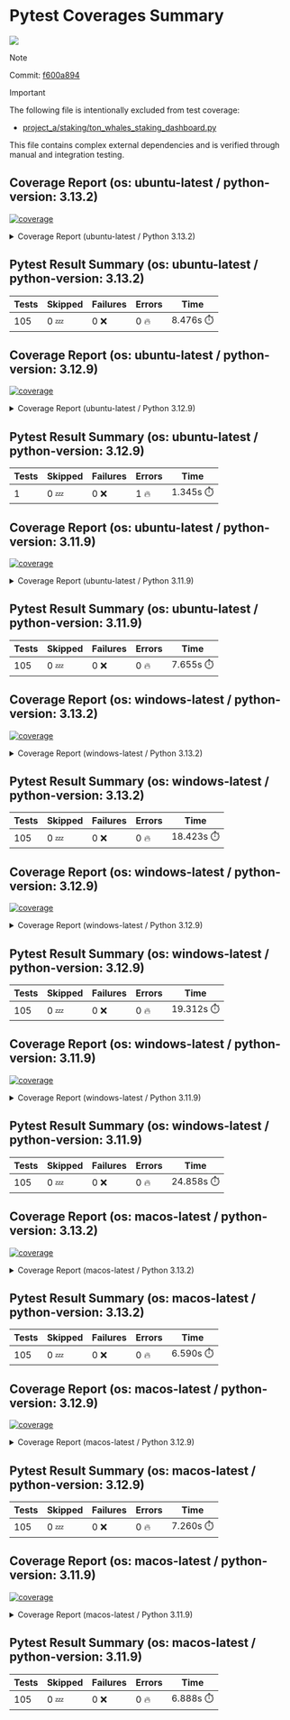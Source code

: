 # Pytest Coverages Summary
[![](https://github.com/7rikazhexde/python-project-sandbox/actions/workflows/test_multi_os.yml/badge.svg)](https://github.com/7rikazhexde/python-project-sandbox/actions/workflows/test_multi_os.yml)

> [!Note]
> 
> Commit: [f600a894](https://github.com/7rikazhexde/python-project-sandbox/tree/f600a894)

> [!Important]
> The following file is intentionally excluded from test coverage:
> - [project_a/staking/ton_whales_staking_dashboard.py](https://github.com/7rikazhexde/python-project-sandbox/blob/f600a894cb713d74c2c334e022f37fc9e11d1bae/project_a/staking/ton_whales_staking_dashboard.py)
> 
> This file contains complex external dependencies and is verified through manual and integration testing.
> 
## Coverage Report (os: ubuntu-latest / python-version: 3.13.2)
<a href="https://github.com/7rikazhexde/python-project-sandbox/blob/f600a894cb713d74c2c334e022f37fc9e11d1bae/README.md"><img alt="coverage" src="https://img.shields.io/badge/coverage-100%25-brightgreen.svg" /></a><details><summary>Coverage Report (ubuntu-latest / Python 3.13.2) </summary><table><tr><th>File</th><th>Stmts</th><th>Miss</th><th>Cover</th><th>Missing</th></tr><tbody><tr><td><a href="https://github.com/7rikazhexde/python-project-sandbox/blob/f600a894cb713d74c2c334e022f37fc9e11d1bae/project_a/__init__.py">\_\_init\_\_.py</a></td><td>0</td><td>0</td><td>100%</td><td>&nbsp;</td></tr><tr><td colspan="5"><b>account</b></td></tr><tr><td>&nbsp; &nbsp;<a href="https://github.com/7rikazhexde/python-project-sandbox/blob/f600a894cb713d74c2c334e022f37fc9e11d1bae/project_a/account/__init__.py">\_\_init\_\_.py</a></td><td>0</td><td>0</td><td>100%</td><td>&nbsp;</td></tr><tr><td>&nbsp; &nbsp;<a href="https://github.com/7rikazhexde/python-project-sandbox/blob/f600a894cb713d74c2c334e022f37fc9e11d1bae/project_a/account/get_latest_ton_amount_calculation.py">get_latest_ton_amount_calculation.py</a></td><td>71</td><td>0</td><td>100%</td><td>&nbsp;</td></tr><tr><td>&nbsp; &nbsp;<a href="https://github.com/7rikazhexde/python-project-sandbox/blob/f600a894cb713d74c2c334e022f37fc9e11d1bae/project_a/account/get_latest_ton_amount_calculation_async_aiohttp.py">get_latest_ton_amount_calculation_async_aiohttp.py</a></td><td>86</td><td>0</td><td>100%</td><td>&nbsp;</td></tr><tr><td>&nbsp; &nbsp;<a href="https://github.com/7rikazhexde/python-project-sandbox/blob/f600a894cb713d74c2c334e022f37fc9e11d1bae/project_a/account/get_latest_ton_amount_calculation_sync.py">get_latest_ton_amount_calculation_sync.py</a></td><td>87</td><td>0</td><td>100%</td><td>&nbsp;</td></tr><tr><td>&nbsp; &nbsp;<a href="https://github.com/7rikazhexde/python-project-sandbox/blob/f600a894cb713d74c2c334e022f37fc9e11d1bae/project_a/account/get_ton_txns_api.py">get_ton_txns_api.py</a></td><td>53</td><td>0</td><td>100%</td><td>&nbsp;</td></tr><tr><td colspan="5"><b>calculator</b></td></tr><tr><td>&nbsp; &nbsp;<a href="https://github.com/7rikazhexde/python-project-sandbox/blob/f600a894cb713d74c2c334e022f37fc9e11d1bae/project_a/calculator/__init__.py">\_\_init\_\_.py</a></td><td>0</td><td>0</td><td>100%</td><td>&nbsp;</td></tr><tr><td>&nbsp; &nbsp;<a href="https://github.com/7rikazhexde/python-project-sandbox/blob/f600a894cb713d74c2c334e022f37fc9e11d1bae/project_a/calculator/operations.py">operations.py</a></td><td>9</td><td>0</td><td>100%</td><td>&nbsp;</td></tr><tr><td colspan="5"><b>staking</b></td></tr><tr><td>&nbsp; &nbsp;<a href="https://github.com/7rikazhexde/python-project-sandbox/blob/f600a894cb713d74c2c334e022f37fc9e11d1bae/project_a/staking/__init__.py">\_\_init\_\_.py</a></td><td>0</td><td>0</td><td>100%</td><td>&nbsp;</td></tr><tr><td>&nbsp; &nbsp;<a href="https://github.com/7rikazhexde/python-project-sandbox/blob/f600a894cb713d74c2c334e022f37fc9e11d1bae/project_a/staking/create_ton_stkrwd_cryptact_custom.py">create_ton_stkrwd_cryptact_custom.py</a></td><td>44</td><td>0</td><td>100%</td><td>&nbsp;</td></tr><tr><td colspan="5"><b>utils</b></td></tr><tr><td>&nbsp; &nbsp;<a href="https://github.com/7rikazhexde/python-project-sandbox/blob/f600a894cb713d74c2c334e022f37fc9e11d1bae/project_a/utils/__init__.py">\_\_init\_\_.py</a></td><td>0</td><td>0</td><td>100%</td><td>&nbsp;</td></tr><tr><td>&nbsp; &nbsp;<a href="https://github.com/7rikazhexde/python-project-sandbox/blob/f600a894cb713d74c2c334e022f37fc9e11d1bae/project_a/utils/config_loader.py">config_loader.py</a></td><td>20</td><td>0</td><td>100%</td><td>&nbsp;</td></tr><tr><td>&nbsp; &nbsp;<a href="https://github.com/7rikazhexde/python-project-sandbox/blob/f600a894cb713d74c2c334e022f37fc9e11d1bae/project_a/utils/ton_address_conv.py">ton_address_conv.py</a></td><td>10</td><td>0</td><td>100%</td><td>&nbsp;</td></tr><tr><td><b>TOTAL</b></td><td><b>380</b></td><td><b>0</b></td><td><b>100%</b></td><td>&nbsp;</td></tr></tbody></table></details>

## Pytest Result Summary (os: ubuntu-latest / python-version: 3.13.2)
| Tests | Skipped | Failures | Errors | Time |
| ----- | ------- | -------- | -------- | ------------------ |
| 105 | 0 :zzz: | 0 :x: | 0 :fire: | 8.476s :stopwatch: |


## Coverage Report (os: ubuntu-latest / python-version: 3.12.9)
<a href="https://github.com/7rikazhexde/python-project-sandbox/blob/f600a894cb713d74c2c334e022f37fc9e11d1bae/README.md"><img alt="coverage" src="https://img.shields.io/badge/coverage-40%25-orange.svg" /></a><details><summary>Coverage Report (ubuntu-latest / Python 3.12.9) </summary><table><tr><th>File</th><th>Stmts</th><th>Miss</th><th>Cover</th><th>Missing</th></tr><tbody><tr><td><a href="https://github.com/7rikazhexde/python-project-sandbox/blob/f600a894cb713d74c2c334e022f37fc9e11d1bae/project_a/__init__.py">\_\_init\_\_.py</a></td><td>0</td><td>0</td><td>100%</td><td>&nbsp;</td></tr><tr><td colspan="5"><b>account</b></td></tr><tr><td>&nbsp; &nbsp;<a href="https://github.com/7rikazhexde/python-project-sandbox/blob/f600a894cb713d74c2c334e022f37fc9e11d1bae/project_a/account/__init__.py">\_\_init\_\_.py</a></td><td>0</td><td>0</td><td>100%</td><td>&nbsp;</td></tr><tr><td>&nbsp; &nbsp;<a href="https://github.com/7rikazhexde/python-project-sandbox/blob/f600a894cb713d74c2c334e022f37fc9e11d1bae/project_a/account/get_latest_ton_amount_calculation.py">get_latest_ton_amount_calculation.py</a></td><td>71</td><td>35</td><td>50%</td><td><a href="https://github.com/7rikazhexde/python-project-sandbox/blob/f600a894cb713d74c2c334e022f37fc9e11d1bae/project_a/account/get_latest_ton_amount_calculation.py#L28-L31">28&ndash;31</a>, <a href="https://github.com/7rikazhexde/python-project-sandbox/blob/f600a894cb713d74c2c334e022f37fc9e11d1bae/project_a/account/get_latest_ton_amount_calculation.py#L37-L38">37&ndash;38</a>, <a href="https://github.com/7rikazhexde/python-project-sandbox/blob/f600a894cb713d74c2c334e022f37fc9e11d1bae/project_a/account/get_latest_ton_amount_calculation.py#L41">41</a>, <a href="https://github.com/7rikazhexde/python-project-sandbox/blob/f600a894cb713d74c2c334e022f37fc9e11d1bae/project_a/account/get_latest_ton_amount_calculation.py#L54-L55">54&ndash;55</a>, <a href="https://github.com/7rikazhexde/python-project-sandbox/blob/f600a894cb713d74c2c334e022f37fc9e11d1bae/project_a/account/get_latest_ton_amount_calculation.py#L64">64</a>, <a href="https://github.com/7rikazhexde/python-project-sandbox/blob/f600a894cb713d74c2c334e022f37fc9e11d1bae/project_a/account/get_latest_ton_amount_calculation.py#L68">68</a>, <a href="https://github.com/7rikazhexde/python-project-sandbox/blob/f600a894cb713d74c2c334e022f37fc9e11d1bae/project_a/account/get_latest_ton_amount_calculation.py#L83-L85">83&ndash;85</a>, <a href="https://github.com/7rikazhexde/python-project-sandbox/blob/f600a894cb713d74c2c334e022f37fc9e11d1bae/project_a/account/get_latest_ton_amount_calculation.py#L88-L90">88&ndash;90</a>, <a href="https://github.com/7rikazhexde/python-project-sandbox/blob/f600a894cb713d74c2c334e022f37fc9e11d1bae/project_a/account/get_latest_ton_amount_calculation.py#L94-L96">94&ndash;96</a>, <a href="https://github.com/7rikazhexde/python-project-sandbox/blob/f600a894cb713d74c2c334e022f37fc9e11d1bae/project_a/account/get_latest_ton_amount_calculation.py#L102-L106">102&ndash;106</a>, <a href="https://github.com/7rikazhexde/python-project-sandbox/blob/f600a894cb713d74c2c334e022f37fc9e11d1bae/project_a/account/get_latest_ton_amount_calculation.py#L116">116</a>, <a href="https://github.com/7rikazhexde/python-project-sandbox/blob/f600a894cb713d74c2c334e022f37fc9e11d1bae/project_a/account/get_latest_ton_amount_calculation.py#L120-L123">120&ndash;123</a>, <a href="https://github.com/7rikazhexde/python-project-sandbox/blob/f600a894cb713d74c2c334e022f37fc9e11d1bae/project_a/account/get_latest_ton_amount_calculation.py#L132">132</a>, <a href="https://github.com/7rikazhexde/python-project-sandbox/blob/f600a894cb713d74c2c334e022f37fc9e11d1bae/project_a/account/get_latest_ton_amount_calculation.py#L136">136</a>, <a href="https://github.com/7rikazhexde/python-project-sandbox/blob/f600a894cb713d74c2c334e022f37fc9e11d1bae/project_a/account/get_latest_ton_amount_calculation.py#L139">139</a>, <a href="https://github.com/7rikazhexde/python-project-sandbox/blob/f600a894cb713d74c2c334e022f37fc9e11d1bae/project_a/account/get_latest_ton_amount_calculation.py#L145">145</a>, <a href="https://github.com/7rikazhexde/python-project-sandbox/blob/f600a894cb713d74c2c334e022f37fc9e11d1bae/project_a/account/get_latest_ton_amount_calculation.py#L148">148</a></td></tr><tr><td>&nbsp; &nbsp;<a href="https://github.com/7rikazhexde/python-project-sandbox/blob/f600a894cb713d74c2c334e022f37fc9e11d1bae/project_a/account/get_latest_ton_amount_calculation_async_aiohttp.py">get_latest_ton_amount_calculation_async_aiohttp.py</a></td><td>86</td><td>47</td><td>45%</td><td><a href="https://github.com/7rikazhexde/python-project-sandbox/blob/f600a894cb713d74c2c334e022f37fc9e11d1bae/project_a/account/get_latest_ton_amount_calculation_async_aiohttp.py#L38-L41">38&ndash;41</a>, <a href="https://github.com/7rikazhexde/python-project-sandbox/blob/f600a894cb713d74c2c334e022f37fc9e11d1bae/project_a/account/get_latest_ton_amount_calculation_async_aiohttp.py#L47-L48">47&ndash;48</a>, <a href="https://github.com/7rikazhexde/python-project-sandbox/blob/f600a894cb713d74c2c334e022f37fc9e11d1bae/project_a/account/get_latest_ton_amount_calculation_async_aiohttp.py#L51">51</a>, <a href="https://github.com/7rikazhexde/python-project-sandbox/blob/f600a894cb713d74c2c334e022f37fc9e11d1bae/project_a/account/get_latest_ton_amount_calculation_async_aiohttp.py#L64-L65">64&ndash;65</a>, <a href="https://github.com/7rikazhexde/python-project-sandbox/blob/f600a894cb713d74c2c334e022f37fc9e11d1bae/project_a/account/get_latest_ton_amount_calculation_async_aiohttp.py#L71-L76">71&ndash;76</a>, <a href="https://github.com/7rikazhexde/python-project-sandbox/blob/f600a894cb713d74c2c334e022f37fc9e11d1bae/project_a/account/get_latest_ton_amount_calculation_async_aiohttp.py#L85">85</a>, <a href="https://github.com/7rikazhexde/python-project-sandbox/blob/f600a894cb713d74c2c334e022f37fc9e11d1bae/project_a/account/get_latest_ton_amount_calculation_async_aiohttp.py#L89-L90">89&ndash;90</a>, <a href="https://github.com/7rikazhexde/python-project-sandbox/blob/f600a894cb713d74c2c334e022f37fc9e11d1bae/project_a/account/get_latest_ton_amount_calculation_async_aiohttp.py#L97">97</a>, <a href="https://github.com/7rikazhexde/python-project-sandbox/blob/f600a894cb713d74c2c334e022f37fc9e11d1bae/project_a/account/get_latest_ton_amount_calculation_async_aiohttp.py#L100">100</a>, <a href="https://github.com/7rikazhexde/python-project-sandbox/blob/f600a894cb713d74c2c334e022f37fc9e11d1bae/project_a/account/get_latest_ton_amount_calculation_async_aiohttp.py#L102-L103">102&ndash;103</a>, <a href="https://github.com/7rikazhexde/python-project-sandbox/blob/f600a894cb713d74c2c334e022f37fc9e11d1bae/project_a/account/get_latest_ton_amount_calculation_async_aiohttp.py#L105-L106">105&ndash;106</a>, <a href="https://github.com/7rikazhexde/python-project-sandbox/blob/f600a894cb713d74c2c334e022f37fc9e11d1bae/project_a/account/get_latest_ton_amount_calculation_async_aiohttp.py#L108">108</a>, <a href="https://github.com/7rikazhexde/python-project-sandbox/blob/f600a894cb713d74c2c334e022f37fc9e11d1bae/project_a/account/get_latest_ton_amount_calculation_async_aiohttp.py#L111">111</a>, <a href="https://github.com/7rikazhexde/python-project-sandbox/blob/f600a894cb713d74c2c334e022f37fc9e11d1bae/project_a/account/get_latest_ton_amount_calculation_async_aiohttp.py#L115">115</a>, <a href="https://github.com/7rikazhexde/python-project-sandbox/blob/f600a894cb713d74c2c334e022f37fc9e11d1bae/project_a/account/get_latest_ton_amount_calculation_async_aiohttp.py#L117-L118">117&ndash;118</a>, <a href="https://github.com/7rikazhexde/python-project-sandbox/blob/f600a894cb713d74c2c334e022f37fc9e11d1bae/project_a/account/get_latest_ton_amount_calculation_async_aiohttp.py#L121">121</a>, <a href="https://github.com/7rikazhexde/python-project-sandbox/blob/f600a894cb713d74c2c334e022f37fc9e11d1bae/project_a/account/get_latest_ton_amount_calculation_async_aiohttp.py#L127-L131">127&ndash;131</a>, <a href="https://github.com/7rikazhexde/python-project-sandbox/blob/f600a894cb713d74c2c334e022f37fc9e11d1bae/project_a/account/get_latest_ton_amount_calculation_async_aiohttp.py#L141">141</a>, <a href="https://github.com/7rikazhexde/python-project-sandbox/blob/f600a894cb713d74c2c334e022f37fc9e11d1bae/project_a/account/get_latest_ton_amount_calculation_async_aiohttp.py#L145-L148">145&ndash;148</a>, <a href="https://github.com/7rikazhexde/python-project-sandbox/blob/f600a894cb713d74c2c334e022f37fc9e11d1bae/project_a/account/get_latest_ton_amount_calculation_async_aiohttp.py#L157">157</a>, <a href="https://github.com/7rikazhexde/python-project-sandbox/blob/f600a894cb713d74c2c334e022f37fc9e11d1bae/project_a/account/get_latest_ton_amount_calculation_async_aiohttp.py#L163">163</a>, <a href="https://github.com/7rikazhexde/python-project-sandbox/blob/f600a894cb713d74c2c334e022f37fc9e11d1bae/project_a/account/get_latest_ton_amount_calculation_async_aiohttp.py#L166">166</a>, <a href="https://github.com/7rikazhexde/python-project-sandbox/blob/f600a894cb713d74c2c334e022f37fc9e11d1bae/project_a/account/get_latest_ton_amount_calculation_async_aiohttp.py#L172">172</a>, <a href="https://github.com/7rikazhexde/python-project-sandbox/blob/f600a894cb713d74c2c334e022f37fc9e11d1bae/project_a/account/get_latest_ton_amount_calculation_async_aiohttp.py#L175">175</a>, <a href="https://github.com/7rikazhexde/python-project-sandbox/blob/f600a894cb713d74c2c334e022f37fc9e11d1bae/project_a/account/get_latest_ton_amount_calculation_async_aiohttp.py#L181">181</a>, <a href="https://github.com/7rikazhexde/python-project-sandbox/blob/f600a894cb713d74c2c334e022f37fc9e11d1bae/project_a/account/get_latest_ton_amount_calculation_async_aiohttp.py#L187">187</a></td></tr><tr><td>&nbsp; &nbsp;<a href="https://github.com/7rikazhexde/python-project-sandbox/blob/f600a894cb713d74c2c334e022f37fc9e11d1bae/project_a/account/get_latest_ton_amount_calculation_sync.py">get_latest_ton_amount_calculation_sync.py</a></td><td>87</td><td>52</td><td>40%</td><td><a href="https://github.com/7rikazhexde/python-project-sandbox/blob/f600a894cb713d74c2c334e022f37fc9e11d1bae/project_a/account/get_latest_ton_amount_calculation_sync.py#L30-L33">30&ndash;33</a>, <a href="https://github.com/7rikazhexde/python-project-sandbox/blob/f600a894cb713d74c2c334e022f37fc9e11d1bae/project_a/account/get_latest_ton_amount_calculation_sync.py#L39-L40">39&ndash;40</a>, <a href="https://github.com/7rikazhexde/python-project-sandbox/blob/f600a894cb713d74c2c334e022f37fc9e11d1bae/project_a/account/get_latest_ton_amount_calculation_sync.py#L43">43</a>, <a href="https://github.com/7rikazhexde/python-project-sandbox/blob/f600a894cb713d74c2c334e022f37fc9e11d1bae/project_a/account/get_latest_ton_amount_calculation_sync.py#L56-L57">56&ndash;57</a>, <a href="https://github.com/7rikazhexde/python-project-sandbox/blob/f600a894cb713d74c2c334e022f37fc9e11d1bae/project_a/account/get_latest_ton_amount_calculation_sync.py#L64-L69">64&ndash;69</a>, <a href="https://github.com/7rikazhexde/python-project-sandbox/blob/f600a894cb713d74c2c334e022f37fc9e11d1bae/project_a/account/get_latest_ton_amount_calculation_sync.py#L73-L74">73&ndash;74</a>, <a href="https://github.com/7rikazhexde/python-project-sandbox/blob/f600a894cb713d74c2c334e022f37fc9e11d1bae/project_a/account/get_latest_ton_amount_calculation_sync.py#L78-L79">78&ndash;79</a>, <a href="https://github.com/7rikazhexde/python-project-sandbox/blob/f600a894cb713d74c2c334e022f37fc9e11d1bae/project_a/account/get_latest_ton_amount_calculation_sync.py#L85-L93">85&ndash;93</a>, <a href="https://github.com/7rikazhexde/python-project-sandbox/blob/f600a894cb713d74c2c334e022f37fc9e11d1bae/project_a/account/get_latest_ton_amount_calculation_sync.py#L97-L103">97&ndash;103</a>, <a href="https://github.com/7rikazhexde/python-project-sandbox/blob/f600a894cb713d74c2c334e022f37fc9e11d1bae/project_a/account/get_latest_ton_amount_calculation_sync.py#L113-L119">113&ndash;119</a>, <a href="https://github.com/7rikazhexde/python-project-sandbox/blob/f600a894cb713d74c2c334e022f37fc9e11d1bae/project_a/account/get_latest_ton_amount_calculation_sync.py#L128">128</a>, <a href="https://github.com/7rikazhexde/python-project-sandbox/blob/f600a894cb713d74c2c334e022f37fc9e11d1bae/project_a/account/get_latest_ton_amount_calculation_sync.py#L132-L136">132&ndash;136</a>, <a href="https://github.com/7rikazhexde/python-project-sandbox/blob/f600a894cb713d74c2c334e022f37fc9e11d1bae/project_a/account/get_latest_ton_amount_calculation_sync.py#L140-L143">140&ndash;143</a></td></tr><tr><td>&nbsp; &nbsp;<a href="https://github.com/7rikazhexde/python-project-sandbox/blob/f600a894cb713d74c2c334e022f37fc9e11d1bae/project_a/account/get_ton_txns_api.py">get_ton_txns_api.py</a></td><td>53</td><td>41</td><td>22%</td><td><a href="https://github.com/7rikazhexde/python-project-sandbox/blob/f600a894cb713d74c2c334e022f37fc9e11d1bae/project_a/account/get_ton_txns_api.py#L57-L59">57&ndash;59</a>, <a href="https://github.com/7rikazhexde/python-project-sandbox/blob/f600a894cb713d74c2c334e022f37fc9e11d1bae/project_a/account/get_ton_txns_api.py#L61-L65">61&ndash;65</a>, <a href="https://github.com/7rikazhexde/python-project-sandbox/blob/f600a894cb713d74c2c334e022f37fc9e11d1bae/project_a/account/get_ton_txns_api.py#L67-L69">67&ndash;69</a>, <a href="https://github.com/7rikazhexde/python-project-sandbox/blob/f600a894cb713d74c2c334e022f37fc9e11d1bae/project_a/account/get_ton_txns_api.py#L157-L158">157&ndash;158</a>, <a href="https://github.com/7rikazhexde/python-project-sandbox/blob/f600a894cb713d74c2c334e022f37fc9e11d1bae/project_a/account/get_ton_txns_api.py#L160-L161">160&ndash;161</a>, <a href="https://github.com/7rikazhexde/python-project-sandbox/blob/f600a894cb713d74c2c334e022f37fc9e11d1bae/project_a/account/get_ton_txns_api.py#L168-L171">168&ndash;171</a>, <a href="https://github.com/7rikazhexde/python-project-sandbox/blob/f600a894cb713d74c2c334e022f37fc9e11d1bae/project_a/account/get_ton_txns_api.py#L173-L176">173&ndash;176</a>, <a href="https://github.com/7rikazhexde/python-project-sandbox/blob/f600a894cb713d74c2c334e022f37fc9e11d1bae/project_a/account/get_ton_txns_api.py#L178-L180">178&ndash;180</a>, <a href="https://github.com/7rikazhexde/python-project-sandbox/blob/f600a894cb713d74c2c334e022f37fc9e11d1bae/project_a/account/get_ton_txns_api.py#L182-L183">182&ndash;183</a>, <a href="https://github.com/7rikazhexde/python-project-sandbox/blob/f600a894cb713d74c2c334e022f37fc9e11d1bae/project_a/account/get_ton_txns_api.py#L185-L186">185&ndash;186</a>, <a href="https://github.com/7rikazhexde/python-project-sandbox/blob/f600a894cb713d74c2c334e022f37fc9e11d1bae/project_a/account/get_ton_txns_api.py#L188">188</a>, <a href="https://github.com/7rikazhexde/python-project-sandbox/blob/f600a894cb713d74c2c334e022f37fc9e11d1bae/project_a/account/get_ton_txns_api.py#L190-L195">190&ndash;195</a>, <a href="https://github.com/7rikazhexde/python-project-sandbox/blob/f600a894cb713d74c2c334e022f37fc9e11d1bae/project_a/account/get_ton_txns_api.py#L197-L199">197&ndash;199</a>, <a href="https://github.com/7rikazhexde/python-project-sandbox/blob/f600a894cb713d74c2c334e022f37fc9e11d1bae/project_a/account/get_ton_txns_api.py#L201">201</a></td></tr><tr><td colspan="5"><b>calculator</b></td></tr><tr><td>&nbsp; &nbsp;<a href="https://github.com/7rikazhexde/python-project-sandbox/blob/f600a894cb713d74c2c334e022f37fc9e11d1bae/project_a/calculator/__init__.py">\_\_init\_\_.py</a></td><td>0</td><td>0</td><td>100%</td><td>&nbsp;</td></tr><tr><td>&nbsp; &nbsp;<a href="https://github.com/7rikazhexde/python-project-sandbox/blob/f600a894cb713d74c2c334e022f37fc9e11d1bae/project_a/calculator/operations.py">operations.py</a></td><td>9</td><td>4</td><td>55%</td><td><a href="https://github.com/7rikazhexde/python-project-sandbox/blob/f600a894cb713d74c2c334e022f37fc9e11d1bae/project_a/calculator/operations.py#L5">5</a>, <a href="https://github.com/7rikazhexde/python-project-sandbox/blob/f600a894cb713d74c2c334e022f37fc9e11d1bae/project_a/calculator/operations.py#L9">9</a>, <a href="https://github.com/7rikazhexde/python-project-sandbox/blob/f600a894cb713d74c2c334e022f37fc9e11d1bae/project_a/calculator/operations.py#L13">13</a>, <a href="https://github.com/7rikazhexde/python-project-sandbox/blob/f600a894cb713d74c2c334e022f37fc9e11d1bae/project_a/calculator/operations.py#L17">17</a></td></tr><tr><td colspan="5"><b>staking</b></td></tr><tr><td>&nbsp; &nbsp;<a href="https://github.com/7rikazhexde/python-project-sandbox/blob/f600a894cb713d74c2c334e022f37fc9e11d1bae/project_a/staking/__init__.py">\_\_init\_\_.py</a></td><td>0</td><td>0</td><td>100%</td><td>&nbsp;</td></tr><tr><td>&nbsp; &nbsp;<a href="https://github.com/7rikazhexde/python-project-sandbox/blob/f600a894cb713d74c2c334e022f37fc9e11d1bae/project_a/staking/create_ton_stkrwd_cryptact_custom.py">create_ton_stkrwd_cryptact_custom.py</a></td><td>44</td><td>44</td><td>0%</td><td><a href="https://github.com/7rikazhexde/python-project-sandbox/blob/f600a894cb713d74c2c334e022f37fc9e11d1bae/project_a/staking/create_ton_stkrwd_cryptact_custom.py#L1-L4">1&ndash;4</a>, <a href="https://github.com/7rikazhexde/python-project-sandbox/blob/f600a894cb713d74c2c334e022f37fc9e11d1bae/project_a/staking/create_ton_stkrwd_cryptact_custom.py#L6-L7">6&ndash;7</a>, <a href="https://github.com/7rikazhexde/python-project-sandbox/blob/f600a894cb713d74c2c334e022f37fc9e11d1bae/project_a/staking/create_ton_stkrwd_cryptact_custom.py#L9-L10">9&ndash;10</a>, <a href="https://github.com/7rikazhexde/python-project-sandbox/blob/f600a894cb713d74c2c334e022f37fc9e11d1bae/project_a/staking/create_ton_stkrwd_cryptact_custom.py#L15">15</a>, <a href="https://github.com/7rikazhexde/python-project-sandbox/blob/f600a894cb713d74c2c334e022f37fc9e11d1bae/project_a/staking/create_ton_stkrwd_cryptact_custom.py#L19">19</a>, <a href="https://github.com/7rikazhexde/python-project-sandbox/blob/f600a894cb713d74c2c334e022f37fc9e11d1bae/project_a/staking/create_ton_stkrwd_cryptact_custom.py#L25">25</a>, <a href="https://github.com/7rikazhexde/python-project-sandbox/blob/f600a894cb713d74c2c334e022f37fc9e11d1bae/project_a/staking/create_ton_stkrwd_cryptact_custom.py#L28-L30">28&ndash;30</a>, <a href="https://github.com/7rikazhexde/python-project-sandbox/blob/f600a894cb713d74c2c334e022f37fc9e11d1bae/project_a/staking/create_ton_stkrwd_cryptact_custom.py#L32-L33">32&ndash;33</a>, <a href="https://github.com/7rikazhexde/python-project-sandbox/blob/f600a894cb713d74c2c334e022f37fc9e11d1bae/project_a/staking/create_ton_stkrwd_cryptact_custom.py#L38">38</a>, <a href="https://github.com/7rikazhexde/python-project-sandbox/blob/f600a894cb713d74c2c334e022f37fc9e11d1bae/project_a/staking/create_ton_stkrwd_cryptact_custom.py#L43">43</a>, <a href="https://github.com/7rikazhexde/python-project-sandbox/blob/f600a894cb713d74c2c334e022f37fc9e11d1bae/project_a/staking/create_ton_stkrwd_cryptact_custom.py#L46">46</a>, <a href="https://github.com/7rikazhexde/python-project-sandbox/blob/f600a894cb713d74c2c334e022f37fc9e11d1bae/project_a/staking/create_ton_stkrwd_cryptact_custom.py#L49">49</a>, <a href="https://github.com/7rikazhexde/python-project-sandbox/blob/f600a894cb713d74c2c334e022f37fc9e11d1bae/project_a/staking/create_ton_stkrwd_cryptact_custom.py#L52">52</a>, <a href="https://github.com/7rikazhexde/python-project-sandbox/blob/f600a894cb713d74c2c334e022f37fc9e11d1bae/project_a/staking/create_ton_stkrwd_cryptact_custom.py#L54">54</a>, <a href="https://github.com/7rikazhexde/python-project-sandbox/blob/f600a894cb713d74c2c334e022f37fc9e11d1bae/project_a/staking/create_ton_stkrwd_cryptact_custom.py#L69">69</a>, <a href="https://github.com/7rikazhexde/python-project-sandbox/blob/f600a894cb713d74c2c334e022f37fc9e11d1bae/project_a/staking/create_ton_stkrwd_cryptact_custom.py#L72">72</a>, <a href="https://github.com/7rikazhexde/python-project-sandbox/blob/f600a894cb713d74c2c334e022f37fc9e11d1bae/project_a/staking/create_ton_stkrwd_cryptact_custom.py#L77">77</a>, <a href="https://github.com/7rikazhexde/python-project-sandbox/blob/f600a894cb713d74c2c334e022f37fc9e11d1bae/project_a/staking/create_ton_stkrwd_cryptact_custom.py#L83-L85">83&ndash;85</a>, <a href="https://github.com/7rikazhexde/python-project-sandbox/blob/f600a894cb713d74c2c334e022f37fc9e11d1bae/project_a/staking/create_ton_stkrwd_cryptact_custom.py#L87">87</a>, <a href="https://github.com/7rikazhexde/python-project-sandbox/blob/f600a894cb713d74c2c334e022f37fc9e11d1bae/project_a/staking/create_ton_stkrwd_cryptact_custom.py#L103-L105">103&ndash;105</a>, <a href="https://github.com/7rikazhexde/python-project-sandbox/blob/f600a894cb713d74c2c334e022f37fc9e11d1bae/project_a/staking/create_ton_stkrwd_cryptact_custom.py#L107-L108">107&ndash;108</a>, <a href="https://github.com/7rikazhexde/python-project-sandbox/blob/f600a894cb713d74c2c334e022f37fc9e11d1bae/project_a/staking/create_ton_stkrwd_cryptact_custom.py#L110-L111">110&ndash;111</a>, <a href="https://github.com/7rikazhexde/python-project-sandbox/blob/f600a894cb713d74c2c334e022f37fc9e11d1bae/project_a/staking/create_ton_stkrwd_cryptact_custom.py#L115">115</a>, <a href="https://github.com/7rikazhexde/python-project-sandbox/blob/f600a894cb713d74c2c334e022f37fc9e11d1bae/project_a/staking/create_ton_stkrwd_cryptact_custom.py#L117-L121">117&ndash;121</a>, <a href="https://github.com/7rikazhexde/python-project-sandbox/blob/f600a894cb713d74c2c334e022f37fc9e11d1bae/project_a/staking/create_ton_stkrwd_cryptact_custom.py#L123-L124">123&ndash;124</a></td></tr><tr><td colspan="5"><b>utils</b></td></tr><tr><td>&nbsp; &nbsp;<a href="https://github.com/7rikazhexde/python-project-sandbox/blob/f600a894cb713d74c2c334e022f37fc9e11d1bae/project_a/utils/__init__.py">\_\_init\_\_.py</a></td><td>0</td><td>0</td><td>100%</td><td>&nbsp;</td></tr><tr><td>&nbsp; &nbsp;<a href="https://github.com/7rikazhexde/python-project-sandbox/blob/f600a894cb713d74c2c334e022f37fc9e11d1bae/project_a/utils/config_loader.py">config_loader.py</a></td><td>20</td><td>4</td><td>80%</td><td><a href="https://github.com/7rikazhexde/python-project-sandbox/blob/f600a894cb713d74c2c334e022f37fc9e11d1bae/project_a/utils/config_loader.py#L14">14</a>, <a href="https://github.com/7rikazhexde/python-project-sandbox/blob/f600a894cb713d74c2c334e022f37fc9e11d1bae/project_a/utils/config_loader.py#L25-L27">25&ndash;27</a></td></tr><tr><td>&nbsp; &nbsp;<a href="https://github.com/7rikazhexde/python-project-sandbox/blob/f600a894cb713d74c2c334e022f37fc9e11d1bae/project_a/utils/ton_address_conv.py">ton_address_conv.py</a></td><td>10</td><td>1</td><td>90%</td><td><a href="https://github.com/7rikazhexde/python-project-sandbox/blob/f600a894cb713d74c2c334e022f37fc9e11d1bae/project_a/utils/ton_address_conv.py#L21">21</a></td></tr><tr><td><b>TOTAL</b></td><td><b>380</b></td><td><b>228</b></td><td><b>40%</b></td><td>&nbsp;</td></tr></tbody></table></details>

## Pytest Result Summary (os: ubuntu-latest / python-version: 3.12.9)
| Tests | Skipped | Failures | Errors | Time |
| ----- | ------- | -------- | -------- | ------------------ |
| 1 | 0 :zzz: | 0 :x: | 1 :fire: | 1.345s :stopwatch: |


## Coverage Report (os: ubuntu-latest / python-version: 3.11.9)
<a href="https://github.com/7rikazhexde/python-project-sandbox/blob/f600a894cb713d74c2c334e022f37fc9e11d1bae/README.md"><img alt="coverage" src="https://img.shields.io/badge/coverage-100%25-brightgreen.svg" /></a><details><summary>Coverage Report (ubuntu-latest / Python 3.11.9) </summary><table><tr><th>File</th><th>Stmts</th><th>Miss</th><th>Cover</th><th>Missing</th></tr><tbody><tr><td><a href="https://github.com/7rikazhexde/python-project-sandbox/blob/f600a894cb713d74c2c334e022f37fc9e11d1bae/project_a/__init__.py">\_\_init\_\_.py</a></td><td>0</td><td>0</td><td>100%</td><td>&nbsp;</td></tr><tr><td colspan="5"><b>account</b></td></tr><tr><td>&nbsp; &nbsp;<a href="https://github.com/7rikazhexde/python-project-sandbox/blob/f600a894cb713d74c2c334e022f37fc9e11d1bae/project_a/account/__init__.py">\_\_init\_\_.py</a></td><td>0</td><td>0</td><td>100%</td><td>&nbsp;</td></tr><tr><td>&nbsp; &nbsp;<a href="https://github.com/7rikazhexde/python-project-sandbox/blob/f600a894cb713d74c2c334e022f37fc9e11d1bae/project_a/account/get_latest_ton_amount_calculation.py">get_latest_ton_amount_calculation.py</a></td><td>71</td><td>0</td><td>100%</td><td>&nbsp;</td></tr><tr><td>&nbsp; &nbsp;<a href="https://github.com/7rikazhexde/python-project-sandbox/blob/f600a894cb713d74c2c334e022f37fc9e11d1bae/project_a/account/get_latest_ton_amount_calculation_async_aiohttp.py">get_latest_ton_amount_calculation_async_aiohttp.py</a></td><td>86</td><td>0</td><td>100%</td><td>&nbsp;</td></tr><tr><td>&nbsp; &nbsp;<a href="https://github.com/7rikazhexde/python-project-sandbox/blob/f600a894cb713d74c2c334e022f37fc9e11d1bae/project_a/account/get_latest_ton_amount_calculation_sync.py">get_latest_ton_amount_calculation_sync.py</a></td><td>87</td><td>0</td><td>100%</td><td>&nbsp;</td></tr><tr><td>&nbsp; &nbsp;<a href="https://github.com/7rikazhexde/python-project-sandbox/blob/f600a894cb713d74c2c334e022f37fc9e11d1bae/project_a/account/get_ton_txns_api.py">get_ton_txns_api.py</a></td><td>53</td><td>0</td><td>100%</td><td>&nbsp;</td></tr><tr><td colspan="5"><b>calculator</b></td></tr><tr><td>&nbsp; &nbsp;<a href="https://github.com/7rikazhexde/python-project-sandbox/blob/f600a894cb713d74c2c334e022f37fc9e11d1bae/project_a/calculator/__init__.py">\_\_init\_\_.py</a></td><td>0</td><td>0</td><td>100%</td><td>&nbsp;</td></tr><tr><td>&nbsp; &nbsp;<a href="https://github.com/7rikazhexde/python-project-sandbox/blob/f600a894cb713d74c2c334e022f37fc9e11d1bae/project_a/calculator/operations.py">operations.py</a></td><td>9</td><td>0</td><td>100%</td><td>&nbsp;</td></tr><tr><td colspan="5"><b>staking</b></td></tr><tr><td>&nbsp; &nbsp;<a href="https://github.com/7rikazhexde/python-project-sandbox/blob/f600a894cb713d74c2c334e022f37fc9e11d1bae/project_a/staking/__init__.py">\_\_init\_\_.py</a></td><td>0</td><td>0</td><td>100%</td><td>&nbsp;</td></tr><tr><td>&nbsp; &nbsp;<a href="https://github.com/7rikazhexde/python-project-sandbox/blob/f600a894cb713d74c2c334e022f37fc9e11d1bae/project_a/staking/create_ton_stkrwd_cryptact_custom.py">create_ton_stkrwd_cryptact_custom.py</a></td><td>44</td><td>0</td><td>100%</td><td>&nbsp;</td></tr><tr><td colspan="5"><b>utils</b></td></tr><tr><td>&nbsp; &nbsp;<a href="https://github.com/7rikazhexde/python-project-sandbox/blob/f600a894cb713d74c2c334e022f37fc9e11d1bae/project_a/utils/__init__.py">\_\_init\_\_.py</a></td><td>0</td><td>0</td><td>100%</td><td>&nbsp;</td></tr><tr><td>&nbsp; &nbsp;<a href="https://github.com/7rikazhexde/python-project-sandbox/blob/f600a894cb713d74c2c334e022f37fc9e11d1bae/project_a/utils/config_loader.py">config_loader.py</a></td><td>20</td><td>0</td><td>100%</td><td>&nbsp;</td></tr><tr><td>&nbsp; &nbsp;<a href="https://github.com/7rikazhexde/python-project-sandbox/blob/f600a894cb713d74c2c334e022f37fc9e11d1bae/project_a/utils/ton_address_conv.py">ton_address_conv.py</a></td><td>10</td><td>0</td><td>100%</td><td>&nbsp;</td></tr><tr><td><b>TOTAL</b></td><td><b>380</b></td><td><b>0</b></td><td><b>100%</b></td><td>&nbsp;</td></tr></tbody></table></details>

## Pytest Result Summary (os: ubuntu-latest / python-version: 3.11.9)
| Tests | Skipped | Failures | Errors | Time |
| ----- | ------- | -------- | -------- | ------------------ |
| 105 | 0 :zzz: | 0 :x: | 0 :fire: | 7.655s :stopwatch: |


## Coverage Report (os: windows-latest / python-version: 3.13.2)
<a href="https://github.com/7rikazhexde/python-project-sandbox/blob/f600a894cb713d74c2c334e022f37fc9e11d1bae/README.md"><img alt="coverage" src="https://img.shields.io/badge/coverage-100%25-brightgreen.svg" /></a><details><summary>Coverage Report (windows-latest / Python 3.13.2) </summary><table><tr><th>File</th><th>Stmts</th><th>Miss</th><th>Cover</th><th>Missing</th></tr><tbody><tr><td><a href="https://github.com/7rikazhexde/python-project-sandbox/blob/f600a894cb713d74c2c334e022f37fc9e11d1bae/project_a/__init__.py">\_\_init\_\_.py</a></td><td>0</td><td>0</td><td>100%</td><td>&nbsp;</td></tr><tr><td colspan="5"><b>account</b></td></tr><tr><td>&nbsp; &nbsp;<a href="https://github.com/7rikazhexde/python-project-sandbox/blob/f600a894cb713d74c2c334e022f37fc9e11d1bae/project_a/account/__init__.py">\_\_init\_\_.py</a></td><td>0</td><td>0</td><td>100%</td><td>&nbsp;</td></tr><tr><td>&nbsp; &nbsp;<a href="https://github.com/7rikazhexde/python-project-sandbox/blob/f600a894cb713d74c2c334e022f37fc9e11d1bae/project_a/account/get_latest_ton_amount_calculation.py">get_latest_ton_amount_calculation.py</a></td><td>71</td><td>0</td><td>100%</td><td>&nbsp;</td></tr><tr><td>&nbsp; &nbsp;<a href="https://github.com/7rikazhexde/python-project-sandbox/blob/f600a894cb713d74c2c334e022f37fc9e11d1bae/project_a/account/get_latest_ton_amount_calculation_async_aiohttp.py">get_latest_ton_amount_calculation_async_aiohttp.py</a></td><td>86</td><td>0</td><td>100%</td><td>&nbsp;</td></tr><tr><td>&nbsp; &nbsp;<a href="https://github.com/7rikazhexde/python-project-sandbox/blob/f600a894cb713d74c2c334e022f37fc9e11d1bae/project_a/account/get_latest_ton_amount_calculation_sync.py">get_latest_ton_amount_calculation_sync.py</a></td><td>87</td><td>0</td><td>100%</td><td>&nbsp;</td></tr><tr><td>&nbsp; &nbsp;<a href="https://github.com/7rikazhexde/python-project-sandbox/blob/f600a894cb713d74c2c334e022f37fc9e11d1bae/project_a/account/get_ton_txns_api.py">get_ton_txns_api.py</a></td><td>53</td><td>0</td><td>100%</td><td>&nbsp;</td></tr><tr><td colspan="5"><b>calculator</b></td></tr><tr><td>&nbsp; &nbsp;<a href="https://github.com/7rikazhexde/python-project-sandbox/blob/f600a894cb713d74c2c334e022f37fc9e11d1bae/project_a/calculator/__init__.py">\_\_init\_\_.py</a></td><td>0</td><td>0</td><td>100%</td><td>&nbsp;</td></tr><tr><td>&nbsp; &nbsp;<a href="https://github.com/7rikazhexde/python-project-sandbox/blob/f600a894cb713d74c2c334e022f37fc9e11d1bae/project_a/calculator/operations.py">operations.py</a></td><td>9</td><td>0</td><td>100%</td><td>&nbsp;</td></tr><tr><td colspan="5"><b>staking</b></td></tr><tr><td>&nbsp; &nbsp;<a href="https://github.com/7rikazhexde/python-project-sandbox/blob/f600a894cb713d74c2c334e022f37fc9e11d1bae/project_a/staking/__init__.py">\_\_init\_\_.py</a></td><td>0</td><td>0</td><td>100%</td><td>&nbsp;</td></tr><tr><td>&nbsp; &nbsp;<a href="https://github.com/7rikazhexde/python-project-sandbox/blob/f600a894cb713d74c2c334e022f37fc9e11d1bae/project_a/staking/create_ton_stkrwd_cryptact_custom.py">create_ton_stkrwd_cryptact_custom.py</a></td><td>44</td><td>0</td><td>100%</td><td>&nbsp;</td></tr><tr><td colspan="5"><b>utils</b></td></tr><tr><td>&nbsp; &nbsp;<a href="https://github.com/7rikazhexde/python-project-sandbox/blob/f600a894cb713d74c2c334e022f37fc9e11d1bae/project_a/utils/__init__.py">\_\_init\_\_.py</a></td><td>0</td><td>0</td><td>100%</td><td>&nbsp;</td></tr><tr><td>&nbsp; &nbsp;<a href="https://github.com/7rikazhexde/python-project-sandbox/blob/f600a894cb713d74c2c334e022f37fc9e11d1bae/project_a/utils/config_loader.py">config_loader.py</a></td><td>20</td><td>0</td><td>100%</td><td>&nbsp;</td></tr><tr><td>&nbsp; &nbsp;<a href="https://github.com/7rikazhexde/python-project-sandbox/blob/f600a894cb713d74c2c334e022f37fc9e11d1bae/project_a/utils/ton_address_conv.py">ton_address_conv.py</a></td><td>10</td><td>0</td><td>100%</td><td>&nbsp;</td></tr><tr><td><b>TOTAL</b></td><td><b>380</b></td><td><b>0</b></td><td><b>100%</b></td><td>&nbsp;</td></tr></tbody></table></details>

## Pytest Result Summary (os: windows-latest / python-version: 3.13.2)
| Tests | Skipped | Failures | Errors | Time |
| ----- | ------- | -------- | -------- | ------------------ |
| 105 | 0 :zzz: | 0 :x: | 0 :fire: | 18.423s :stopwatch: |


## Coverage Report (os: windows-latest / python-version: 3.12.9)
<a href="https://github.com/7rikazhexde/python-project-sandbox/blob/f600a894cb713d74c2c334e022f37fc9e11d1bae/README.md"><img alt="coverage" src="https://img.shields.io/badge/coverage-100%25-brightgreen.svg" /></a><details><summary>Coverage Report (windows-latest / Python 3.12.9) </summary><table><tr><th>File</th><th>Stmts</th><th>Miss</th><th>Cover</th><th>Missing</th></tr><tbody><tr><td><a href="https://github.com/7rikazhexde/python-project-sandbox/blob/f600a894cb713d74c2c334e022f37fc9e11d1bae/project_a/__init__.py">\_\_init\_\_.py</a></td><td>0</td><td>0</td><td>100%</td><td>&nbsp;</td></tr><tr><td colspan="5"><b>account</b></td></tr><tr><td>&nbsp; &nbsp;<a href="https://github.com/7rikazhexde/python-project-sandbox/blob/f600a894cb713d74c2c334e022f37fc9e11d1bae/project_a/account/__init__.py">\_\_init\_\_.py</a></td><td>0</td><td>0</td><td>100%</td><td>&nbsp;</td></tr><tr><td>&nbsp; &nbsp;<a href="https://github.com/7rikazhexde/python-project-sandbox/blob/f600a894cb713d74c2c334e022f37fc9e11d1bae/project_a/account/get_latest_ton_amount_calculation.py">get_latest_ton_amount_calculation.py</a></td><td>71</td><td>0</td><td>100%</td><td>&nbsp;</td></tr><tr><td>&nbsp; &nbsp;<a href="https://github.com/7rikazhexde/python-project-sandbox/blob/f600a894cb713d74c2c334e022f37fc9e11d1bae/project_a/account/get_latest_ton_amount_calculation_async_aiohttp.py">get_latest_ton_amount_calculation_async_aiohttp.py</a></td><td>86</td><td>0</td><td>100%</td><td>&nbsp;</td></tr><tr><td>&nbsp; &nbsp;<a href="https://github.com/7rikazhexde/python-project-sandbox/blob/f600a894cb713d74c2c334e022f37fc9e11d1bae/project_a/account/get_latest_ton_amount_calculation_sync.py">get_latest_ton_amount_calculation_sync.py</a></td><td>87</td><td>0</td><td>100%</td><td>&nbsp;</td></tr><tr><td>&nbsp; &nbsp;<a href="https://github.com/7rikazhexde/python-project-sandbox/blob/f600a894cb713d74c2c334e022f37fc9e11d1bae/project_a/account/get_ton_txns_api.py">get_ton_txns_api.py</a></td><td>53</td><td>0</td><td>100%</td><td>&nbsp;</td></tr><tr><td colspan="5"><b>calculator</b></td></tr><tr><td>&nbsp; &nbsp;<a href="https://github.com/7rikazhexde/python-project-sandbox/blob/f600a894cb713d74c2c334e022f37fc9e11d1bae/project_a/calculator/__init__.py">\_\_init\_\_.py</a></td><td>0</td><td>0</td><td>100%</td><td>&nbsp;</td></tr><tr><td>&nbsp; &nbsp;<a href="https://github.com/7rikazhexde/python-project-sandbox/blob/f600a894cb713d74c2c334e022f37fc9e11d1bae/project_a/calculator/operations.py">operations.py</a></td><td>9</td><td>0</td><td>100%</td><td>&nbsp;</td></tr><tr><td colspan="5"><b>staking</b></td></tr><tr><td>&nbsp; &nbsp;<a href="https://github.com/7rikazhexde/python-project-sandbox/blob/f600a894cb713d74c2c334e022f37fc9e11d1bae/project_a/staking/__init__.py">\_\_init\_\_.py</a></td><td>0</td><td>0</td><td>100%</td><td>&nbsp;</td></tr><tr><td>&nbsp; &nbsp;<a href="https://github.com/7rikazhexde/python-project-sandbox/blob/f600a894cb713d74c2c334e022f37fc9e11d1bae/project_a/staking/create_ton_stkrwd_cryptact_custom.py">create_ton_stkrwd_cryptact_custom.py</a></td><td>44</td><td>0</td><td>100%</td><td>&nbsp;</td></tr><tr><td colspan="5"><b>utils</b></td></tr><tr><td>&nbsp; &nbsp;<a href="https://github.com/7rikazhexde/python-project-sandbox/blob/f600a894cb713d74c2c334e022f37fc9e11d1bae/project_a/utils/__init__.py">\_\_init\_\_.py</a></td><td>0</td><td>0</td><td>100%</td><td>&nbsp;</td></tr><tr><td>&nbsp; &nbsp;<a href="https://github.com/7rikazhexde/python-project-sandbox/blob/f600a894cb713d74c2c334e022f37fc9e11d1bae/project_a/utils/config_loader.py">config_loader.py</a></td><td>20</td><td>0</td><td>100%</td><td>&nbsp;</td></tr><tr><td>&nbsp; &nbsp;<a href="https://github.com/7rikazhexde/python-project-sandbox/blob/f600a894cb713d74c2c334e022f37fc9e11d1bae/project_a/utils/ton_address_conv.py">ton_address_conv.py</a></td><td>10</td><td>0</td><td>100%</td><td>&nbsp;</td></tr><tr><td><b>TOTAL</b></td><td><b>380</b></td><td><b>0</b></td><td><b>100%</b></td><td>&nbsp;</td></tr></tbody></table></details>

## Pytest Result Summary (os: windows-latest / python-version: 3.12.9)
| Tests | Skipped | Failures | Errors | Time |
| ----- | ------- | -------- | -------- | ------------------ |
| 105 | 0 :zzz: | 0 :x: | 0 :fire: | 19.312s :stopwatch: |


## Coverage Report (os: windows-latest / python-version: 3.11.9)
<a href="https://github.com/7rikazhexde/python-project-sandbox/blob/f600a894cb713d74c2c334e022f37fc9e11d1bae/README.md"><img alt="coverage" src="https://img.shields.io/badge/coverage-100%25-brightgreen.svg" /></a><details><summary>Coverage Report (windows-latest / Python 3.11.9) </summary><table><tr><th>File</th><th>Stmts</th><th>Miss</th><th>Cover</th><th>Missing</th></tr><tbody><tr><td><a href="https://github.com/7rikazhexde/python-project-sandbox/blob/f600a894cb713d74c2c334e022f37fc9e11d1bae/project_a/__init__.py">\_\_init\_\_.py</a></td><td>0</td><td>0</td><td>100%</td><td>&nbsp;</td></tr><tr><td colspan="5"><b>account</b></td></tr><tr><td>&nbsp; &nbsp;<a href="https://github.com/7rikazhexde/python-project-sandbox/blob/f600a894cb713d74c2c334e022f37fc9e11d1bae/project_a/account/__init__.py">\_\_init\_\_.py</a></td><td>0</td><td>0</td><td>100%</td><td>&nbsp;</td></tr><tr><td>&nbsp; &nbsp;<a href="https://github.com/7rikazhexde/python-project-sandbox/blob/f600a894cb713d74c2c334e022f37fc9e11d1bae/project_a/account/get_latest_ton_amount_calculation.py">get_latest_ton_amount_calculation.py</a></td><td>71</td><td>0</td><td>100%</td><td>&nbsp;</td></tr><tr><td>&nbsp; &nbsp;<a href="https://github.com/7rikazhexde/python-project-sandbox/blob/f600a894cb713d74c2c334e022f37fc9e11d1bae/project_a/account/get_latest_ton_amount_calculation_async_aiohttp.py">get_latest_ton_amount_calculation_async_aiohttp.py</a></td><td>86</td><td>0</td><td>100%</td><td>&nbsp;</td></tr><tr><td>&nbsp; &nbsp;<a href="https://github.com/7rikazhexde/python-project-sandbox/blob/f600a894cb713d74c2c334e022f37fc9e11d1bae/project_a/account/get_latest_ton_amount_calculation_sync.py">get_latest_ton_amount_calculation_sync.py</a></td><td>87</td><td>0</td><td>100%</td><td>&nbsp;</td></tr><tr><td>&nbsp; &nbsp;<a href="https://github.com/7rikazhexde/python-project-sandbox/blob/f600a894cb713d74c2c334e022f37fc9e11d1bae/project_a/account/get_ton_txns_api.py">get_ton_txns_api.py</a></td><td>53</td><td>0</td><td>100%</td><td>&nbsp;</td></tr><tr><td colspan="5"><b>calculator</b></td></tr><tr><td>&nbsp; &nbsp;<a href="https://github.com/7rikazhexde/python-project-sandbox/blob/f600a894cb713d74c2c334e022f37fc9e11d1bae/project_a/calculator/__init__.py">\_\_init\_\_.py</a></td><td>0</td><td>0</td><td>100%</td><td>&nbsp;</td></tr><tr><td>&nbsp; &nbsp;<a href="https://github.com/7rikazhexde/python-project-sandbox/blob/f600a894cb713d74c2c334e022f37fc9e11d1bae/project_a/calculator/operations.py">operations.py</a></td><td>9</td><td>0</td><td>100%</td><td>&nbsp;</td></tr><tr><td colspan="5"><b>staking</b></td></tr><tr><td>&nbsp; &nbsp;<a href="https://github.com/7rikazhexde/python-project-sandbox/blob/f600a894cb713d74c2c334e022f37fc9e11d1bae/project_a/staking/__init__.py">\_\_init\_\_.py</a></td><td>0</td><td>0</td><td>100%</td><td>&nbsp;</td></tr><tr><td>&nbsp; &nbsp;<a href="https://github.com/7rikazhexde/python-project-sandbox/blob/f600a894cb713d74c2c334e022f37fc9e11d1bae/project_a/staking/create_ton_stkrwd_cryptact_custom.py">create_ton_stkrwd_cryptact_custom.py</a></td><td>44</td><td>0</td><td>100%</td><td>&nbsp;</td></tr><tr><td colspan="5"><b>utils</b></td></tr><tr><td>&nbsp; &nbsp;<a href="https://github.com/7rikazhexde/python-project-sandbox/blob/f600a894cb713d74c2c334e022f37fc9e11d1bae/project_a/utils/__init__.py">\_\_init\_\_.py</a></td><td>0</td><td>0</td><td>100%</td><td>&nbsp;</td></tr><tr><td>&nbsp; &nbsp;<a href="https://github.com/7rikazhexde/python-project-sandbox/blob/f600a894cb713d74c2c334e022f37fc9e11d1bae/project_a/utils/config_loader.py">config_loader.py</a></td><td>20</td><td>0</td><td>100%</td><td>&nbsp;</td></tr><tr><td>&nbsp; &nbsp;<a href="https://github.com/7rikazhexde/python-project-sandbox/blob/f600a894cb713d74c2c334e022f37fc9e11d1bae/project_a/utils/ton_address_conv.py">ton_address_conv.py</a></td><td>10</td><td>0</td><td>100%</td><td>&nbsp;</td></tr><tr><td><b>TOTAL</b></td><td><b>380</b></td><td><b>0</b></td><td><b>100%</b></td><td>&nbsp;</td></tr></tbody></table></details>

## Pytest Result Summary (os: windows-latest / python-version: 3.11.9)
| Tests | Skipped | Failures | Errors | Time |
| ----- | ------- | -------- | -------- | ------------------ |
| 105 | 0 :zzz: | 0 :x: | 0 :fire: | 24.858s :stopwatch: |


## Coverage Report (os: macos-latest / python-version: 3.13.2)
<a href="https://github.com/7rikazhexde/python-project-sandbox/blob/f600a894cb713d74c2c334e022f37fc9e11d1bae/README.md"><img alt="coverage" src="https://img.shields.io/badge/coverage-100%25-brightgreen.svg" /></a><details><summary>Coverage Report (macos-latest / Python 3.13.2) </summary><table><tr><th>File</th><th>Stmts</th><th>Miss</th><th>Cover</th><th>Missing</th></tr><tbody><tr><td><a href="https://github.com/7rikazhexde/python-project-sandbox/blob/f600a894cb713d74c2c334e022f37fc9e11d1bae/project_a/__init__.py">\_\_init\_\_.py</a></td><td>0</td><td>0</td><td>100%</td><td>&nbsp;</td></tr><tr><td colspan="5"><b>account</b></td></tr><tr><td>&nbsp; &nbsp;<a href="https://github.com/7rikazhexde/python-project-sandbox/blob/f600a894cb713d74c2c334e022f37fc9e11d1bae/project_a/account/__init__.py">\_\_init\_\_.py</a></td><td>0</td><td>0</td><td>100%</td><td>&nbsp;</td></tr><tr><td>&nbsp; &nbsp;<a href="https://github.com/7rikazhexde/python-project-sandbox/blob/f600a894cb713d74c2c334e022f37fc9e11d1bae/project_a/account/get_latest_ton_amount_calculation.py">get_latest_ton_amount_calculation.py</a></td><td>71</td><td>0</td><td>100%</td><td>&nbsp;</td></tr><tr><td>&nbsp; &nbsp;<a href="https://github.com/7rikazhexde/python-project-sandbox/blob/f600a894cb713d74c2c334e022f37fc9e11d1bae/project_a/account/get_latest_ton_amount_calculation_async_aiohttp.py">get_latest_ton_amount_calculation_async_aiohttp.py</a></td><td>86</td><td>0</td><td>100%</td><td>&nbsp;</td></tr><tr><td>&nbsp; &nbsp;<a href="https://github.com/7rikazhexde/python-project-sandbox/blob/f600a894cb713d74c2c334e022f37fc9e11d1bae/project_a/account/get_latest_ton_amount_calculation_sync.py">get_latest_ton_amount_calculation_sync.py</a></td><td>87</td><td>0</td><td>100%</td><td>&nbsp;</td></tr><tr><td>&nbsp; &nbsp;<a href="https://github.com/7rikazhexde/python-project-sandbox/blob/f600a894cb713d74c2c334e022f37fc9e11d1bae/project_a/account/get_ton_txns_api.py">get_ton_txns_api.py</a></td><td>53</td><td>0</td><td>100%</td><td>&nbsp;</td></tr><tr><td colspan="5"><b>calculator</b></td></tr><tr><td>&nbsp; &nbsp;<a href="https://github.com/7rikazhexde/python-project-sandbox/blob/f600a894cb713d74c2c334e022f37fc9e11d1bae/project_a/calculator/__init__.py">\_\_init\_\_.py</a></td><td>0</td><td>0</td><td>100%</td><td>&nbsp;</td></tr><tr><td>&nbsp; &nbsp;<a href="https://github.com/7rikazhexde/python-project-sandbox/blob/f600a894cb713d74c2c334e022f37fc9e11d1bae/project_a/calculator/operations.py">operations.py</a></td><td>9</td><td>0</td><td>100%</td><td>&nbsp;</td></tr><tr><td colspan="5"><b>staking</b></td></tr><tr><td>&nbsp; &nbsp;<a href="https://github.com/7rikazhexde/python-project-sandbox/blob/f600a894cb713d74c2c334e022f37fc9e11d1bae/project_a/staking/__init__.py">\_\_init\_\_.py</a></td><td>0</td><td>0</td><td>100%</td><td>&nbsp;</td></tr><tr><td>&nbsp; &nbsp;<a href="https://github.com/7rikazhexde/python-project-sandbox/blob/f600a894cb713d74c2c334e022f37fc9e11d1bae/project_a/staking/create_ton_stkrwd_cryptact_custom.py">create_ton_stkrwd_cryptact_custom.py</a></td><td>44</td><td>0</td><td>100%</td><td>&nbsp;</td></tr><tr><td colspan="5"><b>utils</b></td></tr><tr><td>&nbsp; &nbsp;<a href="https://github.com/7rikazhexde/python-project-sandbox/blob/f600a894cb713d74c2c334e022f37fc9e11d1bae/project_a/utils/__init__.py">\_\_init\_\_.py</a></td><td>0</td><td>0</td><td>100%</td><td>&nbsp;</td></tr><tr><td>&nbsp; &nbsp;<a href="https://github.com/7rikazhexde/python-project-sandbox/blob/f600a894cb713d74c2c334e022f37fc9e11d1bae/project_a/utils/config_loader.py">config_loader.py</a></td><td>20</td><td>0</td><td>100%</td><td>&nbsp;</td></tr><tr><td>&nbsp; &nbsp;<a href="https://github.com/7rikazhexde/python-project-sandbox/blob/f600a894cb713d74c2c334e022f37fc9e11d1bae/project_a/utils/ton_address_conv.py">ton_address_conv.py</a></td><td>10</td><td>0</td><td>100%</td><td>&nbsp;</td></tr><tr><td><b>TOTAL</b></td><td><b>380</b></td><td><b>0</b></td><td><b>100%</b></td><td>&nbsp;</td></tr></tbody></table></details>

## Pytest Result Summary (os: macos-latest / python-version: 3.13.2)
| Tests | Skipped | Failures | Errors | Time |
| ----- | ------- | -------- | -------- | ------------------ |
| 105 | 0 :zzz: | 0 :x: | 0 :fire: | 6.590s :stopwatch: |


## Coverage Report (os: macos-latest / python-version: 3.12.9)
<a href="https://github.com/7rikazhexde/python-project-sandbox/blob/f600a894cb713d74c2c334e022f37fc9e11d1bae/README.md"><img alt="coverage" src="https://img.shields.io/badge/coverage-100%25-brightgreen.svg" /></a><details><summary>Coverage Report (macos-latest / Python 3.12.9) </summary><table><tr><th>File</th><th>Stmts</th><th>Miss</th><th>Cover</th><th>Missing</th></tr><tbody><tr><td><a href="https://github.com/7rikazhexde/python-project-sandbox/blob/f600a894cb713d74c2c334e022f37fc9e11d1bae/project_a/__init__.py">\_\_init\_\_.py</a></td><td>0</td><td>0</td><td>100%</td><td>&nbsp;</td></tr><tr><td colspan="5"><b>account</b></td></tr><tr><td>&nbsp; &nbsp;<a href="https://github.com/7rikazhexde/python-project-sandbox/blob/f600a894cb713d74c2c334e022f37fc9e11d1bae/project_a/account/__init__.py">\_\_init\_\_.py</a></td><td>0</td><td>0</td><td>100%</td><td>&nbsp;</td></tr><tr><td>&nbsp; &nbsp;<a href="https://github.com/7rikazhexde/python-project-sandbox/blob/f600a894cb713d74c2c334e022f37fc9e11d1bae/project_a/account/get_latest_ton_amount_calculation.py">get_latest_ton_amount_calculation.py</a></td><td>71</td><td>0</td><td>100%</td><td>&nbsp;</td></tr><tr><td>&nbsp; &nbsp;<a href="https://github.com/7rikazhexde/python-project-sandbox/blob/f600a894cb713d74c2c334e022f37fc9e11d1bae/project_a/account/get_latest_ton_amount_calculation_async_aiohttp.py">get_latest_ton_amount_calculation_async_aiohttp.py</a></td><td>86</td><td>0</td><td>100%</td><td>&nbsp;</td></tr><tr><td>&nbsp; &nbsp;<a href="https://github.com/7rikazhexde/python-project-sandbox/blob/f600a894cb713d74c2c334e022f37fc9e11d1bae/project_a/account/get_latest_ton_amount_calculation_sync.py">get_latest_ton_amount_calculation_sync.py</a></td><td>87</td><td>0</td><td>100%</td><td>&nbsp;</td></tr><tr><td>&nbsp; &nbsp;<a href="https://github.com/7rikazhexde/python-project-sandbox/blob/f600a894cb713d74c2c334e022f37fc9e11d1bae/project_a/account/get_ton_txns_api.py">get_ton_txns_api.py</a></td><td>53</td><td>0</td><td>100%</td><td>&nbsp;</td></tr><tr><td colspan="5"><b>calculator</b></td></tr><tr><td>&nbsp; &nbsp;<a href="https://github.com/7rikazhexde/python-project-sandbox/blob/f600a894cb713d74c2c334e022f37fc9e11d1bae/project_a/calculator/__init__.py">\_\_init\_\_.py</a></td><td>0</td><td>0</td><td>100%</td><td>&nbsp;</td></tr><tr><td>&nbsp; &nbsp;<a href="https://github.com/7rikazhexde/python-project-sandbox/blob/f600a894cb713d74c2c334e022f37fc9e11d1bae/project_a/calculator/operations.py">operations.py</a></td><td>9</td><td>0</td><td>100%</td><td>&nbsp;</td></tr><tr><td colspan="5"><b>staking</b></td></tr><tr><td>&nbsp; &nbsp;<a href="https://github.com/7rikazhexde/python-project-sandbox/blob/f600a894cb713d74c2c334e022f37fc9e11d1bae/project_a/staking/__init__.py">\_\_init\_\_.py</a></td><td>0</td><td>0</td><td>100%</td><td>&nbsp;</td></tr><tr><td>&nbsp; &nbsp;<a href="https://github.com/7rikazhexde/python-project-sandbox/blob/f600a894cb713d74c2c334e022f37fc9e11d1bae/project_a/staking/create_ton_stkrwd_cryptact_custom.py">create_ton_stkrwd_cryptact_custom.py</a></td><td>44</td><td>0</td><td>100%</td><td>&nbsp;</td></tr><tr><td colspan="5"><b>utils</b></td></tr><tr><td>&nbsp; &nbsp;<a href="https://github.com/7rikazhexde/python-project-sandbox/blob/f600a894cb713d74c2c334e022f37fc9e11d1bae/project_a/utils/__init__.py">\_\_init\_\_.py</a></td><td>0</td><td>0</td><td>100%</td><td>&nbsp;</td></tr><tr><td>&nbsp; &nbsp;<a href="https://github.com/7rikazhexde/python-project-sandbox/blob/f600a894cb713d74c2c334e022f37fc9e11d1bae/project_a/utils/config_loader.py">config_loader.py</a></td><td>20</td><td>0</td><td>100%</td><td>&nbsp;</td></tr><tr><td>&nbsp; &nbsp;<a href="https://github.com/7rikazhexde/python-project-sandbox/blob/f600a894cb713d74c2c334e022f37fc9e11d1bae/project_a/utils/ton_address_conv.py">ton_address_conv.py</a></td><td>10</td><td>0</td><td>100%</td><td>&nbsp;</td></tr><tr><td><b>TOTAL</b></td><td><b>380</b></td><td><b>0</b></td><td><b>100%</b></td><td>&nbsp;</td></tr></tbody></table></details>

## Pytest Result Summary (os: macos-latest / python-version: 3.12.9)
| Tests | Skipped | Failures | Errors | Time |
| ----- | ------- | -------- | -------- | ------------------ |
| 105 | 0 :zzz: | 0 :x: | 0 :fire: | 7.260s :stopwatch: |


## Coverage Report (os: macos-latest / python-version: 3.11.9)
<a href="https://github.com/7rikazhexde/python-project-sandbox/blob/f600a894cb713d74c2c334e022f37fc9e11d1bae/README.md"><img alt="coverage" src="https://img.shields.io/badge/coverage-100%25-brightgreen.svg" /></a><details><summary>Coverage Report (macos-latest / Python 3.11.9) </summary><table><tr><th>File</th><th>Stmts</th><th>Miss</th><th>Cover</th><th>Missing</th></tr><tbody><tr><td><a href="https://github.com/7rikazhexde/python-project-sandbox/blob/f600a894cb713d74c2c334e022f37fc9e11d1bae/project_a/__init__.py">\_\_init\_\_.py</a></td><td>0</td><td>0</td><td>100%</td><td>&nbsp;</td></tr><tr><td colspan="5"><b>account</b></td></tr><tr><td>&nbsp; &nbsp;<a href="https://github.com/7rikazhexde/python-project-sandbox/blob/f600a894cb713d74c2c334e022f37fc9e11d1bae/project_a/account/__init__.py">\_\_init\_\_.py</a></td><td>0</td><td>0</td><td>100%</td><td>&nbsp;</td></tr><tr><td>&nbsp; &nbsp;<a href="https://github.com/7rikazhexde/python-project-sandbox/blob/f600a894cb713d74c2c334e022f37fc9e11d1bae/project_a/account/get_latest_ton_amount_calculation.py">get_latest_ton_amount_calculation.py</a></td><td>71</td><td>0</td><td>100%</td><td>&nbsp;</td></tr><tr><td>&nbsp; &nbsp;<a href="https://github.com/7rikazhexde/python-project-sandbox/blob/f600a894cb713d74c2c334e022f37fc9e11d1bae/project_a/account/get_latest_ton_amount_calculation_async_aiohttp.py">get_latest_ton_amount_calculation_async_aiohttp.py</a></td><td>86</td><td>0</td><td>100%</td><td>&nbsp;</td></tr><tr><td>&nbsp; &nbsp;<a href="https://github.com/7rikazhexde/python-project-sandbox/blob/f600a894cb713d74c2c334e022f37fc9e11d1bae/project_a/account/get_latest_ton_amount_calculation_sync.py">get_latest_ton_amount_calculation_sync.py</a></td><td>87</td><td>0</td><td>100%</td><td>&nbsp;</td></tr><tr><td>&nbsp; &nbsp;<a href="https://github.com/7rikazhexde/python-project-sandbox/blob/f600a894cb713d74c2c334e022f37fc9e11d1bae/project_a/account/get_ton_txns_api.py">get_ton_txns_api.py</a></td><td>53</td><td>0</td><td>100%</td><td>&nbsp;</td></tr><tr><td colspan="5"><b>calculator</b></td></tr><tr><td>&nbsp; &nbsp;<a href="https://github.com/7rikazhexde/python-project-sandbox/blob/f600a894cb713d74c2c334e022f37fc9e11d1bae/project_a/calculator/__init__.py">\_\_init\_\_.py</a></td><td>0</td><td>0</td><td>100%</td><td>&nbsp;</td></tr><tr><td>&nbsp; &nbsp;<a href="https://github.com/7rikazhexde/python-project-sandbox/blob/f600a894cb713d74c2c334e022f37fc9e11d1bae/project_a/calculator/operations.py">operations.py</a></td><td>9</td><td>0</td><td>100%</td><td>&nbsp;</td></tr><tr><td colspan="5"><b>staking</b></td></tr><tr><td>&nbsp; &nbsp;<a href="https://github.com/7rikazhexde/python-project-sandbox/blob/f600a894cb713d74c2c334e022f37fc9e11d1bae/project_a/staking/__init__.py">\_\_init\_\_.py</a></td><td>0</td><td>0</td><td>100%</td><td>&nbsp;</td></tr><tr><td>&nbsp; &nbsp;<a href="https://github.com/7rikazhexde/python-project-sandbox/blob/f600a894cb713d74c2c334e022f37fc9e11d1bae/project_a/staking/create_ton_stkrwd_cryptact_custom.py">create_ton_stkrwd_cryptact_custom.py</a></td><td>44</td><td>0</td><td>100%</td><td>&nbsp;</td></tr><tr><td colspan="5"><b>utils</b></td></tr><tr><td>&nbsp; &nbsp;<a href="https://github.com/7rikazhexde/python-project-sandbox/blob/f600a894cb713d74c2c334e022f37fc9e11d1bae/project_a/utils/__init__.py">\_\_init\_\_.py</a></td><td>0</td><td>0</td><td>100%</td><td>&nbsp;</td></tr><tr><td>&nbsp; &nbsp;<a href="https://github.com/7rikazhexde/python-project-sandbox/blob/f600a894cb713d74c2c334e022f37fc9e11d1bae/project_a/utils/config_loader.py">config_loader.py</a></td><td>20</td><td>0</td><td>100%</td><td>&nbsp;</td></tr><tr><td>&nbsp; &nbsp;<a href="https://github.com/7rikazhexde/python-project-sandbox/blob/f600a894cb713d74c2c334e022f37fc9e11d1bae/project_a/utils/ton_address_conv.py">ton_address_conv.py</a></td><td>10</td><td>0</td><td>100%</td><td>&nbsp;</td></tr><tr><td><b>TOTAL</b></td><td><b>380</b></td><td><b>0</b></td><td><b>100%</b></td><td>&nbsp;</td></tr></tbody></table></details>

## Pytest Result Summary (os: macos-latest / python-version: 3.11.9)
| Tests | Skipped | Failures | Errors | Time |
| ----- | ------- | -------- | -------- | ------------------ |
| 105 | 0 :zzz: | 0 :x: | 0 :fire: | 6.888s :stopwatch: |


